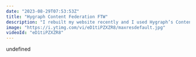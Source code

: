```yaml
---
date: "2023-08-29T07:53:53Z"
title: "Hygraph Content Federation FTW"
description: "I rebuilt my website recently and I used Hygraph’s Content Federation platform to create a unified API layer from all the different sources that serve my blog posts, live streams and videos. \n\nIn this video I explain content federation and I show how my website was built. \n\nGo create a free Hygraph account now at http://hygraph.com\n\nThe best Nuxt GraphQL setup: https://www.youtube.com/watch?v=q282BIqYJ6A\n\n00:00 Introduction\n00:55 Content Federation Platform\n06:09 How I built my website\n\nFollow me here:\nWebsite: https://timbenniks.dev\nTwitter: https://twitter.com/timbenniks\nGithub: https://github.com/timbenniks"
image: "https://i.ytimg.com/vi/eD1tiPZXZR8/maxresdefault.jpg"
videoId: "eD1tiPZXZR8"
---
```


undefined